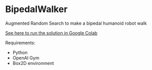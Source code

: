 # BipedalWalker
Augmented Random Search to make a bipedal humanoid robot walk

[See here to run the solution in Google Colab](BipedalWalker.ipynb)

Requirements:
- Python
- OpenAI Gym
- Box2D environment
